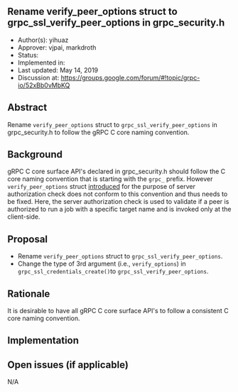 Rename verify_peer_options struct to grpc_ssl_verify_peer_options in grpc_security.h
----
* Author(s): yihuaz
* Approver: vjpai, markdroth
* Status:
* Implemented in:
* Last updated: May 14, 2019
* Discussion at: https://groups.google.com/forum/#!topic/grpc-io/52xBb0vMbKQ

## Abstract

Rename `verify_peer_options` struct to `grpc_ssl_verify_peer_options` in
grpc_security.h to follow the gRPC C core naming convention.

## Background

gRPC C core surface API's declared in grpc_security.h should follow the C core naming
convention that is starting with the `grpc_` prefix. However `verify_peer_options` struct
[introduced](https://github.com/grpc/grpc/pull/15274) for the purpose of server
authorization check does not conform to this convention and thus needs to be fixed. Here,
the server authorization check is used to validate if a peer is authorized to run
a job with a specific target name and is invoked only at the client-side.

## Proposal

* Rename `verify_peer_options` struct to `grpc_ssl_verify_peer_options`.
* Change the type of 3rd argument (i.e., `verify_options`) in `grpc_ssl_credentials_create()`to `grpc_ssl_verify_peer_options`.

## Rationale

It is desirable to have all gRPC C core surface API's to follow a consistent C
core naming convention.

## Implementation

## Open issues (if applicable)

N/A
